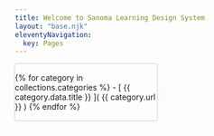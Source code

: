 ```yaml
---
title: Welcome to Sanoma Learning Design System
layout: "base.njk"
eleventyNavigation:
  key: Pages
---
```


<style>
.collections {
  border-radius: 3px;
  width: 50%;
  padding: 16px 0;
  box-shadow: 0 0 0 1px lightgray,0 1px 5px rgba(12, 12, 12, 0.05),0 0 40px rgba(12, 12, 12, 0.015);
}

ul {
  list-style: none;
}
</style>

<div class="collections">
{% for category in collections.categories %}
- [ {{ category.data.title }} ]( {{ category.url }} )
{% endfor %}
</div>